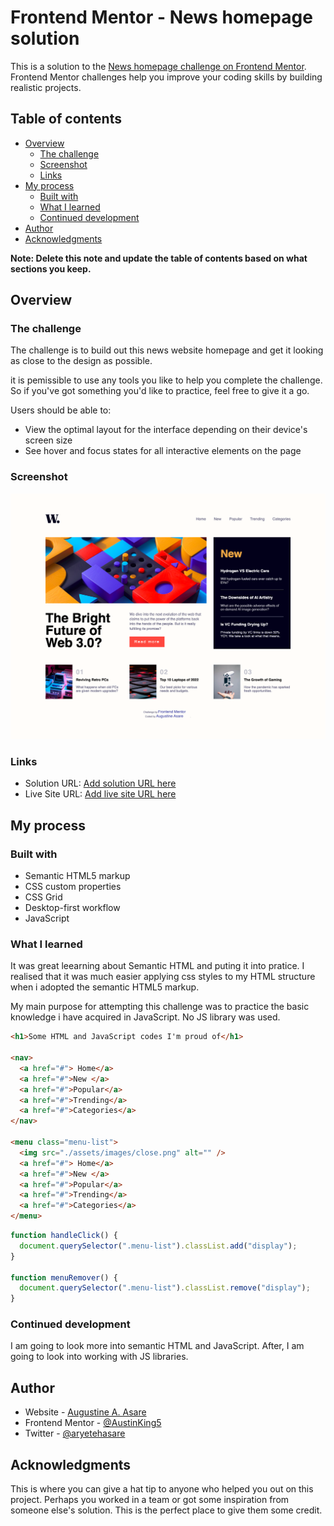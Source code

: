 # Frontend Mentor - News homepage solution

This is a solution to the [News homepage challenge on Frontend Mentor](https://www.frontendmentor.io/challenges/news-homepage-H6SWTa1MFl). Frontend Mentor challenges help you improve your coding skills by building realistic projects.

## Table of contents

- [Overview](#overview)
  - [The challenge](#the-challenge)
  - [Screenshot](#screenshot)
  - [Links](#links)
- [My process](#my-process)
  - [Built with](#built-with)
  - [What I learned](#what-i-learned)
  - [Continued development](#continued-development)
- [Author](#author)
- [Acknowledgments](#acknowledgments)

**Note: Delete this note and update the table of contents based on what sections you keep.**

## Overview

### The challenge

The challenge is to build out this news website homepage and get it looking as close to the design as possible.

it is pemissible to use any tools you like to help you complete the challenge. So if you've got something you'd like to practice, feel free to give it a go.

Users should be able to:

- View the optimal layout for the interface depending on their device's screen size
- See hover and focus states for all interactive elements on the page

### Screenshot

![](./assets/images/scrnli_09_06_2023_07-43-51.png)


### Links

- Solution URL: [Add solution URL here](https://your-solution-url.com)
- Live Site URL: [Add live site URL here](https://your-live-site-url.com)

## My process

### Built with

- Semantic HTML5 markup
- CSS custom properties
- CSS Grid
- Desktop-first workflow
- JavaScript

### What I learned

It was great leearning about Semantic HTML and puting it into pratice. I realised that it was much easier applying css styles to my HTML structure when i adopted the semantic HTML5 markup.

My main purpose for attempting this challenge was to practice the basic knowledge i have acquired in JavaScript. No JS library was used.

```html
<h1>Some HTML and JavaScript codes I'm proud of</h1>

<nav>
  <a href="#"> Home</a>
  <a href="#">New </a>
  <a href="#">Popular</a>
  <a href="#">Trending</a>
  <a href="#">Categories</a>
</nav>

<menu class="menu-list">
  <img src="./assets/images/close.png" alt="" />
  <a href="#"> Home</a>
  <a href="#">New </a>
  <a href="#">Popular</a>
  <a href="#">Trending</a>
  <a href="#">Categories</a>
</menu>
```

```js
function handleClick() {
  document.querySelector(".menu-list").classList.add("display");
}

function menuRemover() {
  document.querySelector(".menu-list").classList.remove("display");
}
```

### Continued development
I am going to look more into semantic HTML and JavaScript. After, I am going to look into working with JS libraries.


## Author

- Website - [Augustine A. Asare](https://github.com/AustinKing5)
- Frontend Mentor - [@AustinKing5](https://www.frontendmentor.io/profile/AustinKing5)
- Twitter - [@aryetehasare](https://www.twitter.com/aryetehasare)


## Acknowledgments

This is where you can give a hat tip to anyone who helped you out on this project. Perhaps you worked in a team or got some inspiration from someone else's solution. This is the perfect place to give them some credit.
